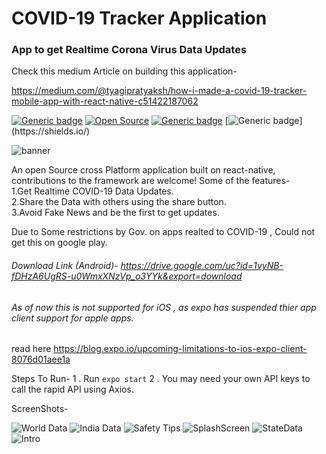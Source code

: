 # COVID-19 Tracker Application
### App to get Realtime Corona Virus Data Updates
Check this medium Article on building this application-

https://medium.com/@tyagipratyaksh/how-i-made-a-covid-19-tracker-mobile-app-with-react-native-c51422187062


[![Generic badge](https://img.shields.io/badge/release-v1.1.0-yellow.svg)](https://shields.io/)
[![Open Source](https://badges.frapsoft.com/os/v1/open-source.svg?v=103)](https://opensource.org/)
[![Generic badge](https://img.shields.io/badge/npm-v6.14.4-red.svg)](https://shields.io/)
[![Generic badge](https://img.shields.io/badge/Expo-SDK(37.0)-green.svg)](https://shields.io/)

![banner](https://user-images.githubusercontent.com/55044774/78933236-a0510900-7ac6-11ea-9c1d-c950d78beeae.png)

An open Source cross Platform application built on react-native, contributions to the framework are welcome!
Some of the features-<br/>
1.Get Realtime COVID-19 Data Updates.<br/>
2.Share the Data with others using the share button.<br/>
3.Avoid Fake News and be the first to get updates.<br/>

Due to Some restrictions by Gov. on apps realted to COVID-19 , Could not get this on google play.

###### Download Link (Android)- https://drive.google.com/uc?id=1vyNB-fDHzA6UgRS-u0WmxXNzVp_o3YYk&export=download

###### As of now this is not supported for iOS , as expo has suspended thier app client support for apple apps.
read here https://blog.expo.io/upcoming-limitations-to-ios-expo-client-8076d01aee1a

Steps To Run-
1 . Run ``` expo start ```
2 . You may need your own API keys to call the rapid API using Axios.


ScreenShots-

![World Data](https://user-images.githubusercontent.com/55044774/78925405-ff0f8600-7ab8-11ea-965b-053ff2a85f6e.png)
![India Data](https://user-images.githubusercontent.com/55044774/78925412-0040b300-7ab9-11ea-9617-32b045580616.png)
![Safety Tips](https://user-images.githubusercontent.com/55044774/78925413-00d94980-7ab9-11ea-8a45-31e30e53c2b9.png)
![SplashScreen](https://user-images.githubusercontent.com/55044774/78925414-020a7680-7ab9-11ea-8b04-0ae675ea78fd.png)
![StateData](https://user-images.githubusercontent.com/55044774/78925415-02a30d00-7ab9-11ea-9681-bb93fc5fd16c.png)
![Intro](https://user-images.githubusercontent.com/55044774/78924879-26198800-7ab8-11ea-8f58-46eb442b42b0.png)


